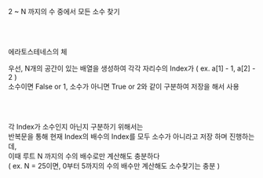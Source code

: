 2 ~ N 까지의 수 중에서 모든 소수 찾기  

<br/><br/>
 
 에라토스테네스의 체  
 
우선, N개의 공간이 있는 배열을 생성하여 각각 자리수의 Index가 ( ex. a[1] - 1, a[2] - 2 )  
소수이면 False or 1, 소수가 아니면 True or 2와 같이 구분하여 저장을 해서 사용  

<br/><br/>

각 Index가 소수인지 아닌지 구분하기 위해서는  
반복문을 통해 현재 Index의 배수의 Index를 모두 소수가 아니라고 저장 하며 진행하는데,  
이때  루트 N 까지의 수의 배수로만 계산해도 충분하다  
( ex. N = 25이면, 0부터 5까지의 수의 배수만 계산해도 소수찾기는 충분 )  
